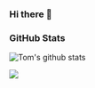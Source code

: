### Hi there 👋
### GitHub Stats
![Tom's github stats](https://github-readme-stats.vercel.app/api?username=mytom1998&count_private=true&show_icons=true)

![](https://github-profile-trophy.vercel.app/?username=mytom1998&column=4&margin-w=8&margin-h=6)
